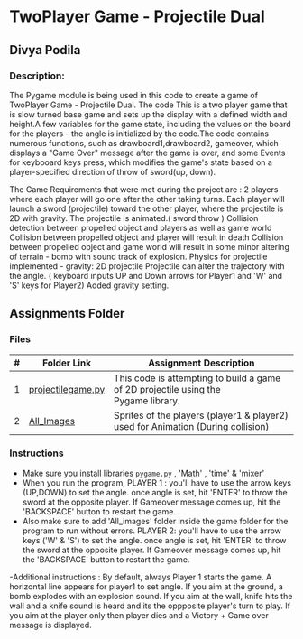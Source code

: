 # TwoPlayer Game - Projectile Dual

## Divya Podila 

### Description:

The Pygame module is being used in this code to create a game of TwoPlayer Game - Projectile Dual. The code This is a two player game that is slow turned base game and sets up the display with a defined width and height.A few variables for the game state, including the values on the board for the players - the angle is initialized by the code.The code contains numerous functions, such as drawboard1,drawboard2, gameover, which displays a "Game Over" message after the game is over, and some Events for keybooard keys press, which modifies the game's state based on a player-specified direction of throw of sword(up, down).

The Game Requirements that were met during the project are :
2 players where each player will go one after the other taking turns.
Each player will launch a sword (projectile) toward the other player, where the projectile is 2D with gravity.
The projectile is animated.( sword throw )
Collision detection between propelled object and players as well as game world
Collision between propelled object and player will result in death 
Collision between propelled object and game world will result in some minor altering of terrain - bomb with sound track of explosion.
Physics for projectile implemented -  gravity: 2D projectile
Projectile can alter the trajectory with the angle. ( keyboard inputs UP and Down arrows for Player1 and 'W' and 'S' keys for Player2)
Added gravity setting.

##  Assignments Folder
### Files
 
|   #   | Folder Link                                            | Assignment Description                                                            |
| :---: | -------------------------------------------------------| ----------------------------------------------------------------------------------|
|   1   |[projectilegame.py](/Assignments/P03/projectilegame.py) |This code is attempting to build a game of 2D projectile using the Pygame library. |
|   2   |[All_Images](/Assignments/P03/All_Images)               |Sprites of the players (player1 & player2) used for Animation (During collision)   |


### Instructions

- Make sure you install libraries `pygame.py` , 'Math' , 'time' & 'mixer'
- When you run the program, 
PLAYER 1 :
you'll have to use the arrow keys (UP,DOWN) to set the angle.
once angle is set, hit 'ENTER' to throw the sword at the opposite player.
If Gameover message comes up, hit the 'BACKSPACE' button to restart the game.
- Also make sure to add 'All_images' folder inside the game folder for the program to run without errors.
PLAYER 2:
you'll have to use the arrow keys ('W' & 'S') to set the angle.
once angle is set, hit 'ENTER' to throw the sword at the opposite player.
If Gameover message comes up, hit the 'BACKSPACE' button to restart the game.

-Additional instructions :
By default, always Player 1 starts the game. A horizontal line appears for player1 to set angle.
If you aim at the ground, a bomb explodes with an explosion sound.
If you aim at the wall, knife hits the wall and a knife sound is heard and its the oppposite player's turn to play.
If you aim at the player only then player dies and a Victory + Game over message is displayed.
